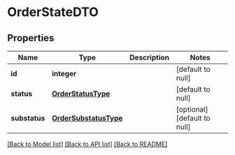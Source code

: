 # OrderStateDTO

## Properties
Name | Type | Description | Notes
------------ | ------------- | ------------- | -------------
**id** | **integer** |  | [default to null]
**status** | [**OrderStatusType**](OrderStatusType.md) |  | [default to null]
**substatus** | [**OrderSubstatusType**](OrderSubstatusType.md) |  | [optional] [default to null]

[[Back to Model list]](../README.md#documentation-for-models) [[Back to API list]](../README.md#documentation-for-api-endpoints) [[Back to README]](../README.md)



